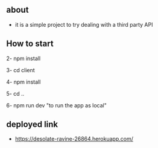 ## about
- it is a simple project to try dealing with a third party API

## How to start

2- npm install

3- cd client

4- npm install

5- cd ..

6- npm run dev "to run the app as local"

## deployed link
- https://desolate-ravine-26864.herokuapp.com/

